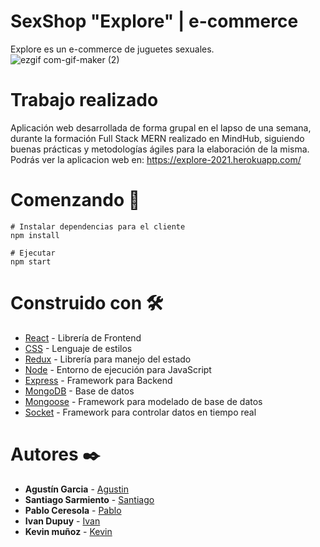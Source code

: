 # SexShop "Explore" | e-commerce 

Explore es un e-commerce de juguetes sexuales.
<br/>
![ezgif com-gif-maker (2)](https://user-images.githubusercontent.com/66225450/121626821-873a4400-ca4c-11eb-932d-38bbd41b2c78.gif)

# Trabajo realizado

Aplicación web desarrollada de forma grupal en el lapso de una semana, durante la formación Full Stack MERN realizado en MindHub, siguiendo buenas prácticas y metodologías ágiles para la elaboración de la misma.
Podrás ver la aplicacion web en: https://explore-2021.herokuapp.com/
# Comenzando  🚀
```
# Instalar dependencias para el cliente
npm install

# Ejecutar
npm start

```

# Construido con 🛠️
* [React](https://reactjs.org/) - Librería de Frontend
* [CSS](https://developer.mozilla.org/es/docs/Web/CSS) - Lenguaje de estilos
* [Redux](https://es.redux.js.org/) - Librería para manejo del estado
* [Node](https://nodejs.org/es/) - Entorno de ejecución para JavaScript 
* [Express](https://expressjs.com/es/) - Framework para Backend
* [MongoDB](https://www.mongodb.com/) - Base de datos
* [Mongoose](https://mongoosejs.com/) - Framework para modelado de base de datos
* [Socket](https://socket.io/) - Framework para controlar datos en tiempo real

# Autores ✒️
* **Agustín Garcia** - [Agustin](https://github.com/AgustinGarciaDev)
* **Santiago Sarmiento** - [Santiago](https://github.com/SantiSarmiento)
* **Pablo Ceresola** - [Pablo](https://github.com/PabloCeresola)
* **Ivan Dupuy** - [Ivan](https://github.com/dupuyivan)
* **Kevin muñoz** - [Kevin](https://github.com/KevinAsk47)

